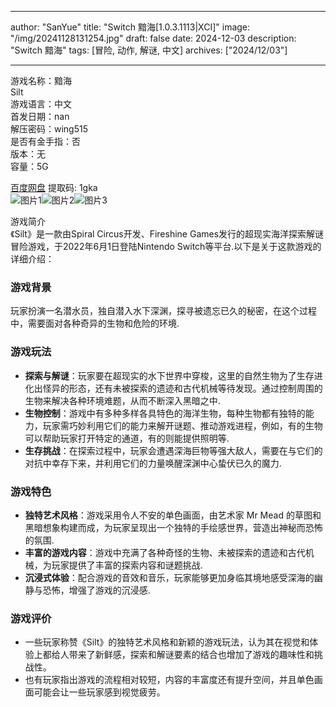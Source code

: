 
---
author: "SanYue"
title: "Switch 黯海[1.0.3.1113|XCI]"
image: "/img/20241128131254.jpg"
draft: false
date: 2024-12-03
description: "Switch 黯海"
tags: [冒险, 动作, 解谜, 中文]
archives: ["2024/12/03"]

---

游戏名称：黯海   
Silt    
游戏语言：中文  
首发日期：nan  
解压密码：wing515  
是否有金手指：否  
版本：无   
容量：5G

[百度网盘](https://pan.baidu.com/s/1gOl20HosMeGjxgxU1hrQdw) 提取码: 1gka  
![图片1](/img/143a85.jpg)![图片2](/img/368ddf.jpg)![图片3](/img/50f6f4.jpg)  

游戏简介  
《Silt》是一款由Spiral Circus开发、Fireshine Games发行的超现实海洋探索解谜冒险游戏，于2022年6月1日登陆Nintendo Switch等平台.以下是关于这款游戏的详细介绍：

### 游戏背景
玩家扮演一名潜水员，独自潜入水下深渊，探寻被遗忘已久的秘密，在这个过程中，需要面对各种奇异的生物和危险的环境.

### 游戏玩法
- **探索与解谜**：玩家要在超现实的水下世界中穿梭，这里的自然生物为了生存进化出怪异的形态，还有未被探索的遗迹和古代机械等待发现。通过控制周围的生物来解决各种环境难题，从而不断深入黑暗之中.
- **生物控制**：游戏中有多种多样各具特色的海洋生物，每种生物都有独特的能力，玩家需巧妙利用它们的能力来解开谜题、推动游戏进程，例如，有的生物可以帮助玩家打开特定的通道，有的则能提供照明等.
- **生存挑战**：在探索过程中，玩家会遭遇深海巨物等强大敌人，需要在与它们的对抗中幸存下来，并利用它们的力量唤醒深渊中心蛰伏已久的魔力.

### 游戏特色
- **独特艺术风格**：游戏采用令人不安的单色画面，由艺术家 Mr Mead 的草图和黑暗想象构建而成，为玩家呈现出一个独特的手绘感世界，营造出神秘而恐怖的氛围.
- **丰富的游戏内容**：游戏中充满了各种奇怪的生物、未被探索的遗迹和古代机械，为玩家提供了丰富的探索内容和谜题挑战.
- **沉浸式体验**：配合游戏的音效和音乐，玩家能够更加身临其境地感受深海的幽静与恐怖，增强了游戏的沉浸感.

### 游戏评价
- 一些玩家称赞《Silt》的独特艺术风格和新颖的游戏玩法，认为其在视觉和体验上都给人带来了新鲜感，探索和解谜要素的结合也增加了游戏的趣味性和挑战性。
- 也有玩家指出游戏的流程相对较短，内容的丰富度还有提升空间，并且单色画面可能会让一些玩家感到视觉疲劳。
 
